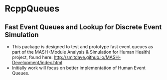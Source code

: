 # RcppQueues

## Fast Event Queues and Lookup for Discrete Event Simulation

* This package is designed to test and prototype fast event queues as part of the MASH (Module Analysis & Simulation for Human Health) project, found here: http://smitdave.github.io/MASH-Development/index.html
* Initially work will focus on better implementation of Human Event Queues.
